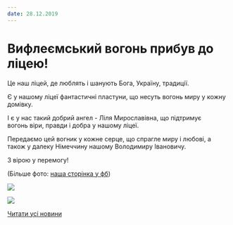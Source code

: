 ```yaml
---
date: 28.12.2019
---
```

# Вифлеємський вогонь прибув до ліцею!

Це наш ліцей, де люблять і шанують Бога, Україну, традиції.

Є у нашому ліцеї фантастичні пластуни, що несуть вогонь миру у кожну домівку.

І є у нас такий добрий ангел - Ліля Мирославівна, що підтримує вогонь віри, правди і добра у нашому ліцеї.

Передаємо цей вогник у кожне серце, що спрагле миру і любові, а також у далеку Німеччину нашому Володимиру Івановичу.

З вірою у перемогу!

(Більше фото: [наша сторінка у фб](https://www.facebook.com/groups/33427370676/permalink/10156856000065677/))

![](/images/blog/вифлеємський-вогонь-прибув-до-ліцею/vw1.jpg)

![](/images/blog/вифлеємський-вогонь-прибув-до-ліцею/vw2.jpg)

[Читати усі новини](/news)
